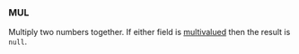 <!--
This is generated by ESQL’s AbstractFunctionTestCase. Do no edit it. See ../README.md for how to regenerate it.
-->

### MUL
Multiply two numbers together. If either field is [multivalued](https://www.elastic.co/docs/reference/elasticsearch/query-languages/esql/esql-multivalued-fields.md) then the result is `null`.

